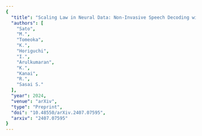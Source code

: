 ```yaml
---
{
  "title": "Scaling Law in Neural Data: Non-Invasive Speech Decoding with 175 Hours of EEG Data",
  "authors": [
    "Sato",
    "M.",
    "Tomeoka",
    "K.",
    "Horiguchi",
    "I.",
    "Arulkumaran",
    "K.",
    "Kanai",
    "R.",
    "Sasai S."
  ],
  "year": 2024,
  "venue": "arXiv",
  "type": "Preprint",
  "doi": "10.48550/arXiv.2407.07595",
  "arxiv": "2407.07595"
}
---
```

